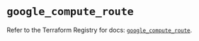# `google_compute_route`

Refer to the Terraform Registry for docs: [`google_compute_route`](https://registry.terraform.io/providers/hashicorp/google-beta/6.11.0/docs/resources/google_compute_route).
